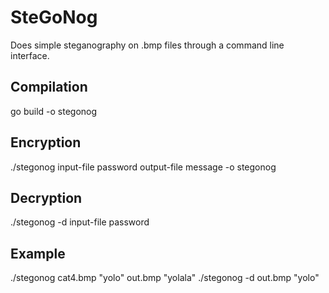 # SteGoNog
Does simple steganography on .bmp files through a command line interface.

## Compilation
go build -o stegonog

## Encryption
./stegonog input-file password output-file message -o stegonog

## Decryption
./stegonog -d input-file password

## Example
./stegonog cat4.bmp "yolo" out.bmp "yolala"
./stegonog -d out.bmp "yolo"

